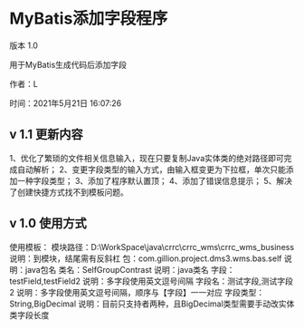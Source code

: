 # MyBatis添加字段程序
版本 1.0

用于MyBatis生成代码后添加字段

作者：L

时间：2021年5月21日 16:07:26



## v 1.1 更新内容

1、优化了繁琐的文件相关信息输入，现在只要复制Java实体类的绝对路径即可完成自动解析；
2、变更字段类型的输入方式，由输入框变更为下拉框，单次只能添加一种字段类型；
3、添加了程序默认置顶；
4、添加了错误信息提示；
5、解决了创建快捷方式找不到模板问题。



## v 1.0 使用方式

使用模板：
模块路径：D:\WorkSpace\java\crrc\crrc_wms\crrc_wms_business\
	说明：到模块，结尾需有反斜杠
包：com.gillion.project.dms3.wms.bas.self
	说明：java包名
类名：SelfGroupContrast
	说明：java类名
字段：testField,testField2
	说明：多字段使用英文逗号间隔
字段名：测试字段,测试字段2
	说明：多字段使用英文逗号间隔，顺序与【字段】一一对应
字段类型：String,BigDecimal
	说明：目前只支持者两种，且BigDecimal类型需要手动改实体类字段长度